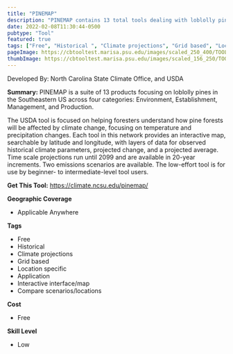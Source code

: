 ```yaml
---
title: "PINEMAP"
description: "PINEMAP contains 13 total tools dealing with loblolly pine trees in Southeastern US across four categories: Environment, Establishment, Management, and Production."
date: 2022-02-08T11:30:44-0500
pubtype: "Tool"
featured: true
tags: ["Free", "Historical ", "Climate projections", "Grid based", "Location specific", "Application", "Interactive interface/map", "Compare scenarios/locations"]
pageImage: https://cbtooltest.marisa.psu.edu/images/scaled_250_400/TOOLID_78.0_ScreenCapture-1.png
thumbImage: https://cbtooltest.marisa.psu.edu/images/scaled_156_250/TOOLID_78.0_ScreenCapture-1.png
---
```

Developed By: North Carolina State Climate Office, and USDA

**Summary:** PINEMAP is a suite of 13 products focusing on loblolly pines in the Southeastern US across four categories: Environment, Establishment, Management, and Production.

The USDA tool is focused on helping foresters understand how pine forests will be affected by climate change, focusing on temperature and precipitation changes. Each tool in this network provides an interactive map, searchable by latitude and longitude, with layers of data for observed historical climate parameters, projected change, and a projected average. Time scale projections run until 2099 and are available in 20-year increments. Two emissions scenarios are available. The low-effort tool is for use by beginner- to intermediate-level tool users.

__**Get This Tool:**__ https://climate.ncsu.edu/pinemap/

__**Geographic Coverage**__
- Applicable Anywhere

__**Tags**__
-  Free
-  Historical 
-  Climate projections
-  Grid based
-  Location specific
-  Application
-  Interactive interface/map
-  Compare scenarios/locations

__**Cost**__
- Free

__**Skill Level**__
- Low
